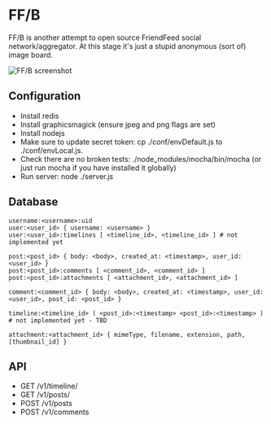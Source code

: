 FF/B
====

FF/B is another attempt to open source FriendFeed social
network/aggregator. At this stage it's just a stupid anonymous (sort
of) image board.

![FF/B screenshot](http://epicmonkey.org/b/ffb_small.png)

Configuration
-------------

- Install redis
- Install graphicsmagick (ensure jpeg and png flags are set)
- Install nodejs
- Make sure to update secret token: cp ./conf/envDefault.js to
  ./conf/envLocal.js.
- Check there are no broken tests: ./node_modules/mocha/bin/mocha (or
  just run mocha if you have installed it globally)
- Run server: node ./server.js

Database
--------

```
username:<username>:uid
user:<user_id> { username: <username> }
user:<user_id>:timelines [ <timeline_id>, <timeline_id> ] # not implemented yet

post:<post_id> { body: <body>, created_at: <timestamp>, user_id: <user_id> }
post:<post_id>:comments [ <comment_id>, <comment_id> ]
post:<post_id>:attachments [ <attachment_id>, <attachment_id> ]

comment:<comment_id> { body: <body>, created_at: <timestamp>, user_id: <user_id>, post_id: <post_id> }

timeline:<timeline_id> ( <post_id>:<timestamp> <post_id>:<timestamp> ) # not implemented yet - TBD

attachment:<attachment_id> { mimeType, filename, extension, path, [thumbnail_id] }
```

API
---

- GET /v1/timeline/<username>
- GET /v1/posts/<postId>
- POST /v1/posts
- POST /v1/comments

